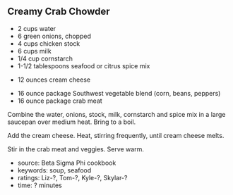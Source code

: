 Creamy Crab Chowder
-------------------

- 2 cups water
- 6 green onions, chopped
- 4 cups chicken stock
- 6 cups milk
- 1/4 cup cornstarch
- 1-1/2 tablespoons seafood or citrus spice mix
<!-- -->
- 12 ounces cream cheese
<!-- -->
- 16 ounce package Southwest vegetable blend (corn, beans, peppers)
- 16 ounce package crab meat

Combine the water, onions, stock, milk, cornstarch and spice mix in a
large saucepan over medium heat.  Bring to a boil.

Add the cream cheese.  Heat, stirring frequently, until cream cheese
melts.

Stir in the crab meat and veggies.  Serve warm.

- source: Beta Sigma Phi cookbook
- keywords: soup, seafood
- ratings: Liz-?, Tom-?, Kyle-?, Skylar-?
- time: ? minutes
